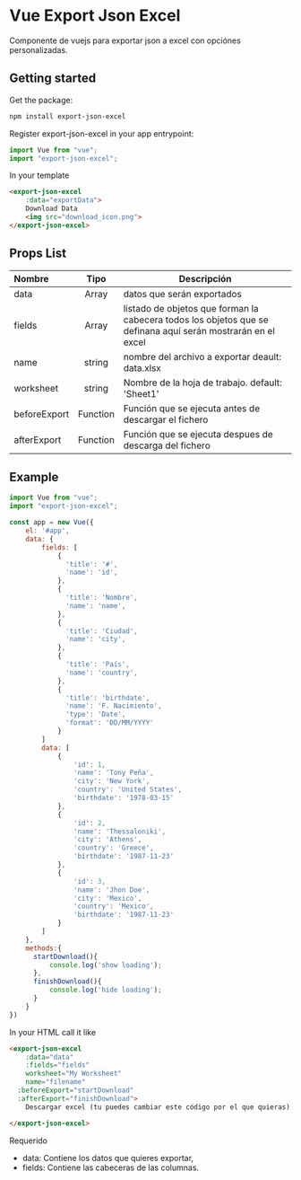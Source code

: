 # Vue Export Json Excel

Componente de vuejs para exportar json a excel con opciónes personalizadas.

## Getting started

Get the package:
```bash
npm install export-json-excel
```

Register export-json-excel in your app entrypoint:
```js
import Vue from "vue";
import "export-json-excel";
```

In your template
```html
<export-json-excel
    :data="exportData">
    Download Data
    <img src="download_icon.png">
</export-json-excel>
```

## Props List

| Nombre             | Tipo  | Descripción |
| :---             | :---: | ---         |
| data  | Array  | datos que serán exportados | 
| fields  | Array  | listado de objetos que forman la cabecera todos los objetos que se definana aquí serán mostrarán en el excel | 
| name    | string | nombre del archivo a exportar deault: data.xlsx |
| worksheet | string | Nombre de la hoja de trabajo.  default: 'Sheet1' |
| beforeExport  | Function | Función que se ejecuta antes de descargar el fichero |
| afterExport  | Function | Función que se ejecuta despues de descarga del fichero |


## Example

```js
import Vue from "vue";
import "export-json-excel";

const app = new Vue({
    el: '#app',
    data: {
        fields: [
            {
              'title': '#',
              'name': 'id', 
            },
            {
              'title': 'Nombre',
              'name': 'name', 
            },
            {
              'title': 'Ciudad',
              'name': 'city', 
            },
            {
              'title': 'País',
              'name': 'country', 
            },
            {
              'title': 'birthdate',
              'name': 'F. Nacimiento',
              'type': 'Date',
              'format': 'DD/MM/YYYY'
            }
        ]
        data: [
            {
                'id': 1,
                'name': 'Tony Peña',
                'city': 'New York',
                'country': 'United States',
                'birthdate': '1978-03-15'
            },
            {
                'id': 2,
                'name': 'Thessaloniki',
                'city': 'Athens',
                'country': 'Greece',
                'birthdate': '1987-11-23'
            },
            {
                'id': 3,
                'name': 'Jhon Doe',
                'city': 'Mexico',
                'country': 'Mexico',
                'birthdate': '1987-11-23'
            }
        ]
    },
    methods:{
      startDownload(){
          console.log('show loading');
      },
      finishDownload(){
          console.log('hide loading');
      }
    }
})
```

In your HTML call it like

```html
<export-json-excel
	:data="data"
	:fields="fields"
	worksheet="My Worksheet"
	name="filename"
  :beforeExport="startDownload"
  :afterExport="finishDownload">
    Descargar excel (tu puedes cambiar este código por el que quieras)

</export-json-excel>
```
Requerido
- data: Contiene los datos que quieres exportar,
- fields: Contiene las cabeceras de las columnas.

